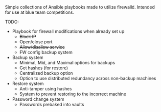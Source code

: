 Simple collections of Ansible playbooks made to utilize firewalld. Intended for use at blue team competitions.

TODO:
- Playbook for firewall modifications when already set up
  - ~~Block IP~~
  - ~~Open/close port~~
  - ~~Allow/disallow service~~
  - FW config backup system
- Backup system
  - Minimal, Mid, and Maximal options for backups
  - Get hashes (for restore)
  - Centralized backup option
  - Option to use distributed redundancy across non-backup machines
- Restore system
  - Anti-tamper using hashes
  - System to prevent restoring to the incorrect machine
- Password change system
  - Passwords prebaked into vaults
